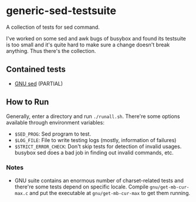 # generic-sed-testsuite

A collection of tests for sed command.

I've worked on some sed and awk bugs of busybox and found its testsuite is too
small and it's quite hard to make sure a change doesn't break anything. Thus
there's the collection.

## Contained tests

- [GNU sed](https://www.gnu.org/software/sed/manual/sed.html) (PARTIAL)

## How to Run

Generally, enter a directory and run `./runall.sh`. There're some options
available through environment variables:

- `$SED_PROG`: Sed program to test.
- `$LOG_FILE`: File to write testing logs (mostly, information of failures)
- `$STRICT_ERROR_CHECK`: Don't skip tests for detection of invalid usages.
  busybox sed does a bad job in finding out invalid commands, etc.

### Notes

- GNU suite contains an enormous number of charset-related tests and there're
  some tests depend on specific locale. Compile `gnu/get-mb-cur-max.c` and put
  the executable at `gnu/get-mb-cur-max` to get them running.
